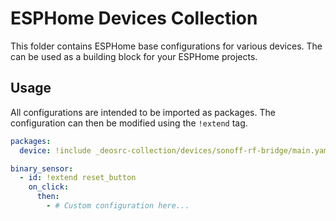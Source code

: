 # ESPHome Devices Collection

This folder contains ESPHome base configurations for various devices. The can be
used as a building block for your ESPHome projects.

## Usage

All configurations are intended to be imported as packages. The configuration
can then be modified using the `!extend` tag.

```yaml
packages:
  device: !include _deosrc-collection/devices/sonoff-rf-bridge/main.yaml

binary_sensor:
  - id: !extend reset_button
    on_click:
      then:
        - # Custom configuration here...
```
